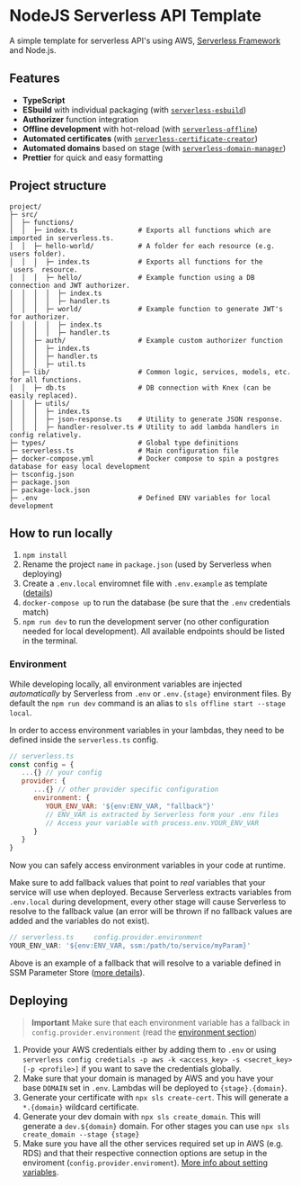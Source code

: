 # NodeJS Serverless API Template

A simple template for serverless API's using AWS, [Serverless Framework](https://serverless.com/framework/docs/) and Node.js.

## Features

- **TypeScript**
- **ESbuild** with individual packaging (with [`serverless-esbuild`](https://github.com/floydspace/serverless-esbuild))
- **Authorizer** function integration
- **Offline development** with hot-reload (with [`serverless-offline`](https://github.com/dherault/serverless-offline))
- **Automated certificates** (with [`serverless-certificate-creator`](https://github.com/schwamster/serverless-certificate-creator))
- **Automated domains** based on stage (with [`serverless-domain-manager`](https://github.com/amplify-education/serverless-domain-manager))
- **Prettier** for quick and easy formatting

## Project structure

```
project/
├─ src/
│  ├─ functions/
│  │  ├─ index.ts               # Exports all functions which are imported in serverless.ts.
│  │  ├─ hello-world/           # A folder for each resource (e.g. users folder).
│  │  │  ├─ index.ts            # Exports all functions for the `users` resource.
│  │  │  ├─ hello/              # Example function using a DB connection and JWT authorizer.
│  │  │  │  ├─ index.ts
│  │  │  │  ├─ handler.ts
│  │  │  ├─ world/              # Example function to generate JWT's for authorizer.
│  │  │  │  ├─ index.ts
│  │  │  │  ├─ handler.ts
│  │  ├─ auth/                  # Example custom authorizer function
│  │  │  ├─ index.ts
│  │  │  ├─ handler.ts
│  │  │  ├─ util.ts
│  ├─ lib/                      # Common logic, services, models, etc. for all functions.
│  │  ├─ db.ts                  # DB connection with Knex (can be easily replaced).
│  │  ├─ utils/
│  │  │  ├─ index.ts
│  │  │  ├─ json-response.ts    # Utility to generate JSON response.
│  │  │  ├─ handler-resolver.ts # Utility to add lambda handlers in config relatively.
├─ types/                       # Global type definitions
├─ serverless.ts                # Main configuration file
├─ docker-compose.yml           # Docker compose to spin a postgres database for easy local development
├─ tsconfig.json
├─ package.json
├─ package-lock.json
├─ .env                         # Defined ENV variables for local development
```

## How to run locally

1. `npm install`
2. Rename the project `name` in `package.json` (used by Serverless when deploying)
3. Create a `.env.local` enviromnet file with `.env.example` as template ([details](#environment))
4. `docker-compose up` to run the database (be sure that the `.env` credentials match)
5. `npm run dev` to run the development server (no other configuration needed for local development). All available endpoints should be listed in the terminal.

### Environment

While developing locally, all environment variables are injected _automatically_ by Serverless from `.env` or `.env.{stage}` environment files. By default the `npm run dev` command is an alias to `sls offline start --stage local`.

In order to access environment variables in your lambdas, they need to be defined inside the `serverless.ts` config.

```js
// serverless.ts
const config = {
   ...{} // your config
   provider: {
      ...{} // other provider specific configuration
      environment: {
         YOUR_ENV_VAR: '${env:ENV_VAR, "fallback"}'
         // ENV_VAR is extracted by Serverless form your .env files
         // Access your variable with process.env.YOUR_ENV_VAR
      }
   }
}
```

Now you can safely access environment variables in your code at runtime.

Make sure to add fallback values that point to _real_ variables that your service will use when deployed. Because Serverless extracts variables from `.env.local` during development, every other stage will cause Serverless to resolve to the fallback value (an error will be thrown if no fallback values are added and the variables do not exist).

```js
// serverless.ts     config.provider.environment
YOUR_ENV_VAR: '${env:ENV_VAR, ssm:/path/to/service/myParam}'
```

Above is an example of a fallback that will resolve to a variable defined in SSM Parameter Store ([more details](https://www.serverless.com/framework/docs/providers/aws/guide/variables/#reference-variables-using-the-ssm-parameter-store)).

## Deploying

> **Important** Make sure that each environment variable has a fallback in `config.provider.environment` (read the [environment section](#environment))

1. Provide your AWS credentials either by adding them to `.env` or using `serverless config credetials -p aws -k <access_key> -s <secret_key> [-p <profile>]` if you want to save the credentials globally.
2. Make sure that your domain is managed by AWS and you have your base `DOMAIN` set in `.env`. Lambdas will be deployed to `{stage}.{domain}`.
3. Generate your certificate with `npx sls create-cert`. This will generate a `*.{domain}` wildcard certificate.
4. Generate your dev domain with `npx sls create_domain`. This will generate a `dev.${domain}` domain. For other stages you can use `npx sls create_domain --stage {stage}`
5. Make sure you have all the other services required set up in AWS (e.g. RDS) and that their respective connection options are setup in the enviroment (`config.provider.enviroment`). [More info about setting variables](https://www.serverless.com/framework/docs/providers/aws/guide/variables/).
